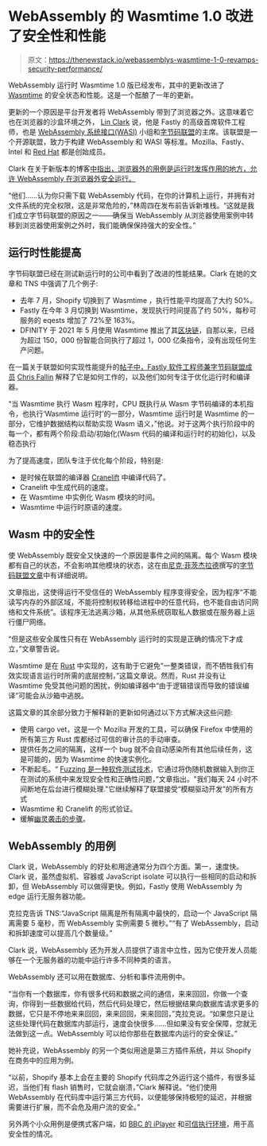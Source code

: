 # WebAssembly 的 Wasmtime 1.0 改进了安全性和性能

> 原文：<https://thenewstack.io/webassemblys-wasmtime-1-0-revamps-security-performance/>

WebAssembly 运行时 Wasmtime 1.0 版已经发布，其中的更新改进了 [Wasmtime](https://wasmtime.dev/) 的安全状态和性能。这是一个酝酿了一年的更新。

更新的一个原因是平台开发者将 WebAssembly 带到了浏览器之外。这意味着它也在浏览器的沙盒环境之外， [Lin Clark](https://github.com/linclark) 说，他是 Fastly 的高级首席软件工程师，也是 [WebAssembly 系统接口(WASI)](https://thenewstack.io/mozilla-extends-webassembly-beyond-the-browser-with-wasi/) 小组和[字节码联盟](https://bytecodealliance.org/)的主席。该联盟是一个开源联盟，致力于构建 WebAssembly 和 WASI 等标准。Mozilla、Fastly、Intel 和 [Red Hat](https://www.openshift.com/try?utm_content=inline-mention) 都是创始成员。

Clark 在关于新版本的博客[中指出，浏览器外的用例是运行时发挥作用的地方，允许 WebAssembly 在浏览器外安全运行。](https://bytecodealliance.org/articles/wasmtime-1-0-fast-safe-and-production-ready)

“他们……认为你只需下载 WebAssembly 代码，在你的计算机上运行，并拥有对文件系统的完全权限，这是非常危险的，”林周四在发布前告诉新堆栈。“这就是我们成立字节码联盟的原因之一——确保当 WebAssembly 从浏览器使用案例中转移到浏览器使用案例之外时，我们能确保保持强大的安全性。”

## 运行时性能提高

字节码联盟已经在测试新运行时的公司中看到了改进的性能结果。Clark 在她的文章和 TNS 中强调了几个例子:

*   去年 7 月，Shopify 切换到了 Wasmtime ，执行性能平均提高了大约 50%。
*   Fastly 在今年 3 月切换到 Wasmtime，发现执行时间提高了约 50%，每秒可服务的 eqests 增加了 72%至 163%。
*   DFINITY 于 2021 年 5 月使用 Wasmtime 推出了其[区块链](https://thenewstack.io/are-application-specific-chains-the-future-of-blockchain/)，自那以来，已经为超过 150，000 份智能合同执行了超过 1，000 亿条指令，没有出现任何生产问题。

在一篇关于联盟如何实现性能提升的[帖子中，Fastly 软件工程师兼字节码联盟成员](https://bytecodealliance.org/articles/wasmtime-10-performance) [Chris Fallin](https://github.com/cfallin) 解释了它是如何工作的，以及他们如何专注于优化运行时和编译器。

“当 Wasmtime 执行 Wasm 程序时，CPU 既执行从 Wasm 字节码编译的本机指令，也执行‘Wasmtime 运行时’的一部分，Wasmtime 运行时是 Wasmtime 的一部分，它维护数据结构以帮助实现 Wasm 语义，”他说。对于这两个执行阶段中的每一个，都有两个阶段:启动/初始化(Wasm 代码的编译和运行时的初始化)，以及稳态执行

为了提高速度，团队专注于优化每个阶段，特别是:

*   是时候在联盟的编译器 [Cranelift](https://github.com/bytecodealliance/wasmtime/tree/main/cranelift) 中编译代码了。
*   Cranelift 中生成代码的速度。
*   在 Wasmtime 中实例化 Wasm 模块的时间。
*   Wasmtime 中运行时原语的速度。

## Wasm 中的安全性

使 WebAssembly 既安全又快速的一个原因是事件之间的隔离。每个 Wasm 模块都有自己的状态，不会影响其他模块的状态，这在由[尼克·菲茨杰拉德](https://github.com/fitzgen)撰写的[字节码联盟文章](https://bytecodealliance.org/articles/security-and-correctness-in-wasmtime)中有详细说明。

文章指出，这使得运行不受信任的 WebAssembly 程序变得安全，因为程序“不能读写内存的外部区域，不能将控制权转移给进程中的任意代码，也不能自由访问网络和文件系统”。该程序无法逃离沙箱，从其他系统窃取私人数据或在服务器上运行僵尸网络。

“但是这些安全属性只有在 WebAssembly 运行时的实现是正确的情况下才成立，”文章警告说。

Wasmtime 是在 [Rust](https://thenewstack.io/bryan-cantrill-on-rust-and-the-future-of-low-latency-systems/) 中实现的，这有助于它避免“一整类错误，而不牺牲我们有效实现语言运行时所需的底层控制，”这篇文章说。然而，Rust 并没有让 Wasmtime 免受其他问题的困扰，例如编译器中“由于逻辑错误而导致的错误编译”可能会从沙箱中逃脱。

这篇文章的其余部分致力于解释新的更新如何通过以下方式解决这些问题:

*   使用 cargo vet，这是一个 Mozilla 开发的工具，可以确保 Firefox 中使用的所有第三方 Rust 库都经过可信的审计员的手动审查。
*   提供任务之间的隔离，这样一个 bug 就不会自动感染所有其他后续任务，这是可能的，因为 Wasmtime 的快速实例化。
*   不断起毛。“ [Fuzzing 是一种软件测试技术](https://thenewstack.io/developers-are-buzzing-on-fuzzing/)，它通过将伪随机数据输入到你正在测试的系统中来发现安全性和正确性问题，”文章指出。"我们每天 24 小时不间断地在后台进行模糊处理."它继续解释了联盟接受“模糊驱动开发”的所有方式
*   Wasmtime 和 Cranelift 的形式验证。
*   缓解[幽灵袭击的步骤](https://www.malwarebytes.com/blog/news/2021/05/spectre-attacks-come-back-from-the-dead)。

## WebAssembly 的用例

Clark 说，WebAssembly 的好处和用途通常分为四个方面。第一，速度快。Clark 说，虽然虚拟机、容器或 JavaScript isolate 可以执行一些相同的启动和拆卸，但 WebAssembly 可以做得更快。例如，Fastly 使用 WebAssembly 为 edge 运行无服务器功能。

克拉克告诉 TNS:“JavaScript 隔离是所有隔离中最快的，启动一个 JavaScript 隔离需要 5 毫秒，而 WebAssembly 实例需要 5 微秒。”“有了 WebAssembly，启动和拆卸速度可以提高几个数量级。”

Clark 说，WebAssembly 还为开发人员提供了语言中立性，因为它使开发人员能够在一个无服务器的功能中运行许多不同种类的语言。

WebAssembly 还可以用在数据库、分析和事件流用例中。

“当你有一个数据库，你有很多代码和数据之间的通信，来来回回，你做一个查询，你得到一些数据给代码，然后代码处理它，然后根据结果向数据库请求更多的数据，它只是不停地来来回回，来来回回，来来回回，”克拉克说。“如果您只是让这些处理代码在数据库内部运行，速度会快很多……但如果没有安全保障，您就无法做到这一点。WebAssembly 可以给你那些在数据库内运行的安全保证。”

她补充说，WebAssembly 的另一个类似用途是第三方插件系统，并以 Shopify 在商务中的应用为例。

“以前，Shopify 基本上会在主要的 Shopify 代码库之外运行这个插件，有很多延迟，当他们有 flash 销售时，它就会崩溃，”Clark 解释说。“他们使用 WebAssembly 在代码库中运行第三方代码，以便能够保持极短的延迟，并根据需要进行扩展，而不会危及用户流的安全。”

另外两个小众用例是便携式客户端，如 [BBC 的 iPlayer](https://www.bbc.co.uk/iplayer) 和[可信执行环境](https://www.trustonic.com/technical-articles/what-is-a-trusted-execution-environment-tee/)，用于高安全性的情况。

<svg xmlns:xlink="http://www.w3.org/1999/xlink" viewBox="0 0 68 31" version="1.1"><title>Group</title> <desc>Created with Sketch.</desc></svg>